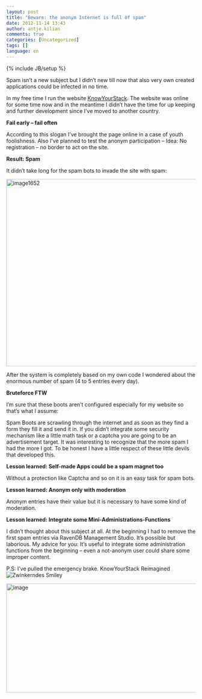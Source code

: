 ```yaml
---
layout: post
title: "Beware: the anonym Internet is full of spam"
date: 2012-11-14 13:43
author: antje.kilian
comments: true
categories: [Uncategorized]
tags: []
language: en
---
```

{% include JB/setup %}
&nbsp;

<strong> </strong>

Spam isn’t a new subject but I didn’t new till now that also very own created applications could be infected in no time.

In my free time I run the website <a href="http://knowyourstack.com/">KnowYourStack</a>. The website was online for some time now and in the meantime I didn’t have the time for up keeping and further development since I’ve moved to another country.

<strong>Fail early – fail often</strong>

<strong> </strong>

According to this slogan I’ve brought the page online in a case of youth foolishness. Also I’ve planned to test the anonym participation – Idea: No registration – no border to act on the site.

<strong>Result: Spam</strong>

<strong> </strong>

It didn’t take long for the spam bots to invade the site with spam:

<a href="{{BASE_PATH}}/assets/wp-images-en/image1652.png"><img style="background-image: none; padding-left: 0px; padding-right: 0px; display: inline; padding-top: 0px; border: 0px;" title="image1652" src="{{BASE_PATH}}/assets/wp-images-en/image1652_thumb.png" border="0" alt="image1652" width="516" height="496" /></a>

After the system is completely based on my own code I wondered about the enormous number of spam (4 to 5 entries every day).

<strong> </strong>

<strong>Bruteforce FTW</strong>

<strong> </strong>

I’m sure that these boots aren’t configured especially for my website so that’s what I assume:

Spam Boots are scrawling through the internet and as soon as they find a form they fill it and send it in. If you didn’t integrate some security mechanism like a little math task or a captcha you are going to be an advertisement target. It was interesting to recognize that the more spam I had the more I got. To be honest I have a little respect of these little devils that developed this.

<strong>Lesson learned: Self-made Apps could be a spam magnet too </strong>

Without a protection like Captcha and so on it is an easy task for spam bots.

<strong>Lesson learned: Anonym only with moderation</strong>

<strong> </strong>

Anonym entries have their value but it is necessary to have some kind of moderation.

<strong>Lesson learned: Integrate some Mini-Administrations-Functions </strong>

I didn’t thought about this subject at all. At the beginning I had to remove the first spam entries via RavenDB Management Studio. It’s possible but laborious. My advice for you: It’s useful to integrate some administration functions from the beginning – even a not-anonym user could share some improper content.

P.S: I’ve pulled the emergency brake. KnowYourStack Reimagined <img class="wlEmoticon wlEmoticon-winkingsmile" style="border-style: none;" src="{{BASE_PATH}}/assets/wp-images-en/wlEmoticon-winkingsmile46.png" alt="Zwinkerndes Smiley" />

<a href="{{BASE_PATH}}/assets/wp-images-en/image164.png"><img style="background-image: none; padding-left: 0px; padding-right: 0px; display: inline; padding-top: 0px; border: 0px;" title="image" src="{{BASE_PATH}}/assets/wp-images-en/image_thumb72.png" border="0" alt="image" width="559" height="289" /></a>
